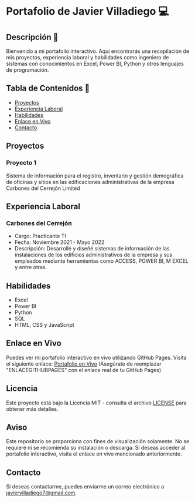 # Portafolio de Javier Villadiego 💻

## Descripción 🔎
Bienvenido a mi portafolio interactivo. Aquí encontrarás una recopilación de mis proyectos, experiencia laboral y habilidades como ingeniero de sistemas con conocimientos en Excel, Power BI, Python y otros lenguajes de programación.

## Tabla de Contenidos 📄
- [Proyectos](#proyectos)
- [Experiencia Laboral](#experiencia-laboral)
- [Habilidades](#habilidades)
- [Enlace en Vivo](#enlace-en-vivo)
- [Contacto](#contacto)

## Proyectos  
### Proyecto 1
Sistema de información para el registro, inventario y gestión demográfica de oficinas y sitios en las edificaciones administrativas de la empresa Carbones del Cerrejón Limited

## Experiencia Laboral
### Carbones del Cerrejón
- Cargo: Practicante TI
- Fecha: Noviembre 2021 - Mayo 2022
- Descripción: Desarrollé y diseñé sistemas de información de las instalaciones de los edificios administrativos de la empresa y sus empleados mediante herramientas como ACCESS, POWER BI, M EXCEL y entre otras.

## Habilidades
- Excel
- Power BI
- Python
- SQL
- HTML, CSS y JavaScript

## Enlace en Vivo
Puedes ver mi portafolio interactivo en vivo utilizando GitHub Pages. Visita el siguiente enlace: [Portafolio en Vivo](ENLACEGITHUBPAGES) (Asegúrate de reemplazar "ENLACEGITHUBPAGES" con el enlace real de tu GitHub Pages)

## Licencia
Este proyecto está bajo la Licencia MIT - consulta el archivo [LICENSE](LICENSE) para obtener más detalles.

## Aviso
Este repositorio se proporciona con fines de visualización solamente. No se requiere ni se recomienda su instalación o descarga. Si deseas acceder al portafolio interactivo, visita el enlace en vivo mencionado anteriormente.

## Contacto
Si deseas contactarme, puedes enviarme un correo electrónico a javiervilladiego7@gmail.com.
